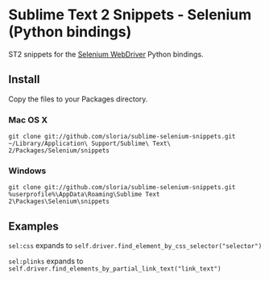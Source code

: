 Sublime Text 2 Snippets - Selenium (Python bindings) 
====================================================

ST2 snippets for the [Selenium WebDriver](http://seleniumhq.org/docs/03_webdriver.jsp) Python bindings.

Install
-------
Copy the files to your Packages directory.

### Mac OS X
    git clone git://github.com/sloria/sublime-selenium-snippets.git ~/Library/Application\ Support/Sublime\ Text\ 2/Packages/Selenium/snippets

### Windows
    git clone git://github.com/sloria/sublime-selenium-snippets.git %userprofile%\AppData\Roaming\Sublime Text 2\Packages\Selenium\snippets



Examples
--------
`sel:css` expands to `self.driver.find_element_by_css_selector("selector")`

`sel:plinks` expands to `self.driver.find_elements_by_partial_link_text("link_text")`

